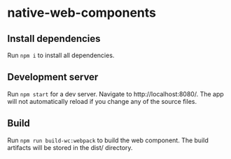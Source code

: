 # native-web-components

## Install dependencies
Run `npm i` to install all dependencies.

## Development server
Run `npm start` for a dev server. Navigate to http://localhost:8080/. The app will not automatically reload if you change any of the source files.

## Build
Run `npm run build-wc:webpack` to build the web component. The build artifacts will be stored in the dist/ directory.